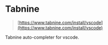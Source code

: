 # Tabnine

> [https://www.tabnine.com/install/vscode](https://www.tabnine.com/install/vscode)

Tabnine auto-completer for vscode.
